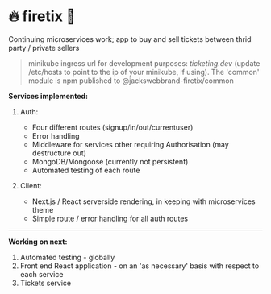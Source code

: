 # 🔥 firetix 🎫

Continuing microservices work; app to buy and sell tickets between thrid party / private sellers

> minikube ingress url for development purposes: _ticketing.dev_ (update /etc/hosts to point to the ip of your minikube, if using).
> The 'common' module is npm published to @jackswebbrand-firetix/common

**Services implemented:**

1. Auth:

   - Four different routes (signup/in/out/currentuser)
   - Error handling
   - Middleware for services other requiring Authorisation (may destructure out)
   - MongoDB/Mongoose (currently not persistent)
   - Automated testing of each route

2. Client:

   - Next.js / React serverside rendering, in keeping with microservices theme
   - Simple route / error handling for all auth routes

---

**Working on next:**

1. Automated testing - globally
2. Front end React application - on an 'as necessary' basis with respect to each service
3. Tickets service
